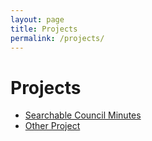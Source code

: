 ```yaml
---
layout: page
title: Projects
permalink: /projects/
---
```


# Projects

- [Searchable Council Minutes](ScarletSage.github.io/demos/council-minutes/)
- [Other Project](demos/other-project/)
